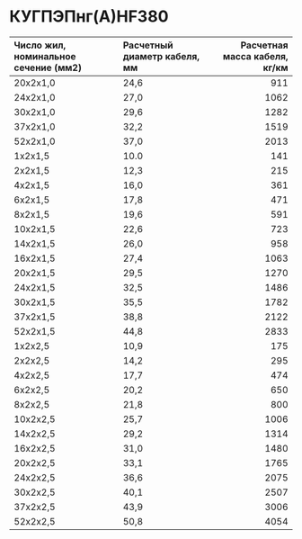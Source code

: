 # КУГПЭПнг(А)HF380

|  Число жил, номинальное сечение (мм2)   | Расчетный диаметр кабеля, мм   |   Расчетная масса кабеля, кг/км |
|:----------------------------------------|:-------------------------------|--------------------------------:|
| 20x2x1,0                                | 24,6                           |                             911 |
| 24x2x1,0                                | 27,0                           |                            1062 |
| 30x2x1,0                                | 29,6                           |                            1282 |
| 37x2x1,0                                | 32,2                           |                            1519 |
| 52x2x1,0                                | 37,0                           |                            2013 |
| 1x2x1,5                                 | 10.0                           |                             141 |
| 2x2x1,5                                 | 12,3                           |                             215 |
| 4x2x1,5                                 | 16,0                           |                             361 |
| 6x2x1,5                                 | 17,8                           |                             471 |
| 8x2x1,5                                 | 19,6                           |                             591 |
| 10x2x1,5                                | 22,6                           |                             723 |
| 14x2x1,5                                | 26,0                           |                             958 |
| 16x2x1,5                                | 27,4                           |                            1063 |
| 20x2x1,5                                | 29,5                           |                            1270 |
| 24x2x1,5                                | 32,5                           |                            1486 |
| 30x2x1,5                                | 35,5                           |                            1782 |
| 37x2x1,5                                | 38,8                           |                            2122 |
| 52x2x1,5                                | 44,8                           |                            2833 |
| 1x2x2,5                                 | 10,9                           |                             175 |
| 2x2x2,5                                 | 14,2                           |                             295 |
| 4x2x2,5                                 | 17,7                           |                             474 |
| 6x2x2,5                                 | 20,2                           |                             650 |
| 8x2x2,5                                 | 21,8                           |                             800 |
| 10x2x2,5                                | 25,7                           |                            1006 |
| 14x2x2,5                                | 29,2                           |                            1314 |
| 16x2x2,5                                | 31,0                           |                            1480 |
| 20x2x2,5                                | 33,1                           |                            1765 |
| 24x2x2,5                                | 36,6                           |                            2075 |
| 30x2x2,5                                | 40,1                           |                            2507 |
| 37x2x2,5                                | 43,9                           |                            3006 |
| 52x2x2,5                                | 50,8                           |                            4054 |